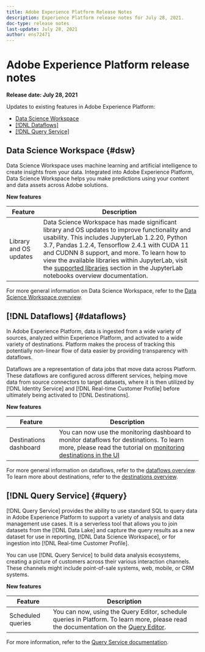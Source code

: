 ```yaml
---
title: Adobe Experience Platform Release Notes
description: Experience Platform release notes for July 28, 2021.
doc-type: release notes
last-update: July 28, 2021
author: ens72471
---
```


# Adobe Experience Platform release notes 

**Release date: July 28, 2021**

Updates to existing features in Adobe Experience Platform:

- [Data Science Workspace](#dsw)
- [[!DNL Dataflows]](#destinations)
- [[!DNL Query Service]](#query)

## Data Science Workspace {#dsw}

Data Science Workspace uses machine learning and artificial intelligence to create insights from your data. Integrated into Adobe Experience Platform, Data Science Workspace helps you make predictions using your content and data assets across Adobe solutions.

**New features**

| Feature | Description |
| --- | --- |
| Library and OS updates | Data Science Workspace has made significant library and OS updates to improve functionality and usability. This includes JupyterLab 1.2.20, Python 3.7, Pandas 1.2.4, Tensorflow 2.4.1 with CUDA 11 and CUDNN 8 support, and more. To learn how to view the available libraries within JupyterLab, visit the [supported libraries](../../data-science-workspace/jupyterlab/overview.md#supported-libraries) section in the JupyterLab notebooks overview documentation. |

For more general information on Data Science Workspace, refer to the [Data Science Workspace overview](../../data-science-workspace/home.md).

## [!DNL Dataflows] {#dataflows}

In Adobe Experience Platform, data is ingested from a wide variety of sources, analyzed within Experience Platform, and activated to a wide variety of destinations. Platform makes the process of tracking this potentially non-linear flow of data easier by providing transparency with dataflows.

Dataflows are a representation of data jobs that move data across Platform. These dataflows are configured across different services, helping move data from source connectors to target datasets, where it is then utilized by [!DNL Identity Service] and [!DNL Real-time Customer Profile] before ultimately being activated to [!DNL Destinations].

**New features**

| Feature | Description |
| ------- | ----------- |
| Destinations dashboard | You can now use the monitoring dashboard to monitor dataflows for destinations. To learn more, please read the tutorial on [monitoring destinations in the UI](../../dataflows/ui/monitor-destinations.md#monitoring-destinations-dashboard) |

For more general information on dataflows, refer to the [dataflows overview](../../dataflows/home.md). To learn more about destinations, refer to the [destinations overview](../../destinations/home.md).

## [!DNL Query Service] {#query}

[!DNL Query Service] provides the ability to use standard SQL to query data in Adobe Experience Platform to support a variety of analysis and data management use cases. It is a serverless tool that allows you to join datasets from the [!DNL Data Lake] and capture the query results as a new dataset for use in reporting, [!DNL Data Science Workspace], or for ingestion into [!DNL Real-time Customer Profile].

You can use [!DNL Query Service] to build data analysis ecosystems, creating a picture of customers across their various interaction channels. These channels might include point-of-sale systems, web, mobile, or CRM systems.

**New features**

| Feature | Description |
| ------- | ----------- |
| Scheduled queries | You can now, using the Query Editor, schedule queries in Platform. To learn more, please read the documentation on the [Query Editor](../../query-service/ui/user-guide.md). |

For more information, refer to the [Query Service documentation](../../query-service/home.md).